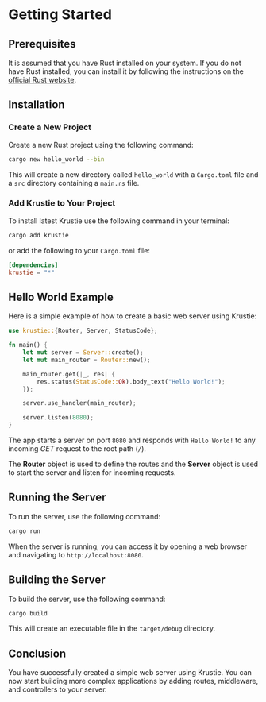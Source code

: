 # Getting Started

## Prerequisites

It is assumed that you have Rust installed on your system. If you do not have Rust installed, you can install it by following the instructions on the [official Rust website](https://www.rust-lang.org/tools/install).

## Installation

### Create a New Project

Create a new Rust project using the following command:

```sh
cargo new hello_world --bin 
```

This will create a new directory called `hello_world` with a `Cargo.toml` file and a `src` directory containing a `main.rs` file.

### Add Krustie to Your Project

To install latest Krustie use the following command in your terminal:

```sh
cargo add krustie
```

or add the following to your `Cargo.toml` file:

```toml
[dependencies]
krustie = "*"
```

## Hello World Example

Here is a simple example of how to create a basic web server using Krustie:

```rust
use krustie::{Router, Server, StatusCode};

fn main() {
    let mut server = Server::create();
    let mut main_router = Router::new();

    main_router.get(|_, res| {
        res.status(StatusCode::Ok).body_text("Hello World!");
    });

    server.use_handler(main_router);

    server.listen(8080);
}
```

The app starts a server on port `8080` and responds with `Hello World!` to any incoming *GET* request to the root path (`/`).

The **Router** object is used to define the routes and the **Server** object is used to start the server and listen for incoming requests.

## Running the Server

To run the server, use the following command:

```sh
cargo run
```

When the server is running, you can access it by opening a web browser and navigating to `http://localhost:8080`.

## Building the Server

To build the server, use the following command:

```sh
cargo build
```

This will create an executable file in the `target/debug` directory.

## Conclusion

You have successfully created a simple web server using Krustie. You can now start building more complex applications by adding routes, middleware, and controllers to your server.
